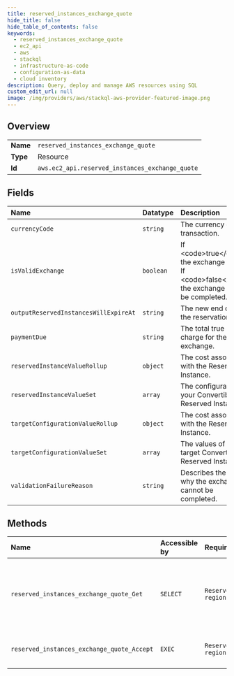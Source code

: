 ```yaml
---
title: reserved_instances_exchange_quote
hide_title: false
hide_table_of_contents: false
keywords:
  - reserved_instances_exchange_quote
  - ec2_api
  - aws    
  - stackql
  - infrastructure-as-code
  - configuration-as-data
  - cloud inventory
description: Query, deploy and manage AWS resources using SQL
custom_edit_url: null
image: /img/providers/aws/stackql-aws-provider-featured-image.png
---
```

  
    

## Overview
<table><tbody>
<tr><td><b>Name</b></td><td><code>reserved_instances_exchange_quote</code></td></tr>
<tr><td><b>Type</b></td><td>Resource</td></tr>
<tr><td><b>Id</b></td><td><code>aws.ec2_api.reserved_instances_exchange_quote</code></td></tr>
</tbody></table>

## Fields
| Name | Datatype | Description |
|:-----|:---------|:------------|
| `currencyCode` | `string` | The currency of the transaction. |
| `isValidExchange` | `boolean` | If &lt;code&gt;true&lt;/code&gt;, the exchange is valid. If &lt;code&gt;false&lt;/code&gt;, the exchange cannot be completed. |
| `outputReservedInstancesWillExpireAt` | `string` | The new end date of the reservation term. |
| `paymentDue` | `string` | The total true upfront charge for the exchange. |
| `reservedInstanceValueRollup` | `object` | The cost associated with the Reserved Instance. |
| `reservedInstanceValueSet` | `array` | The configuration of your Convertible Reserved Instances. |
| `targetConfigurationValueRollup` | `object` | The cost associated with the Reserved Instance. |
| `targetConfigurationValueSet` | `array` | The values of the target Convertible Reserved Instances. |
| `validationFailureReason` | `string` | Describes the reason why the exchange cannot be completed. |
## Methods
| Name | Accessible by | Required Params | Description |
|:-----|:--------------|:----------------|:------------|
| `reserved_instances_exchange_quote_Get` | `SELECT` | `ReservedInstanceId, region` | Returns a quote and exchange information for exchanging one or more specified Convertible Reserved Instances for a new Convertible Reserved Instance. If the exchange cannot be performed, the reason is returned in the response. Use &lt;a&gt;AcceptReservedInstancesExchangeQuote&lt;/a&gt; to perform the exchange. |
| `reserved_instances_exchange_quote_Accept` | `EXEC` | `ReservedInstanceId, region` | Accepts the Convertible Reserved Instance exchange quote described in the &lt;a&gt;GetReservedInstancesExchangeQuote&lt;/a&gt; call. |
